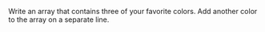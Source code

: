 Write an array that contains three of your favorite colors. Add another color to the array on a separate line. 
